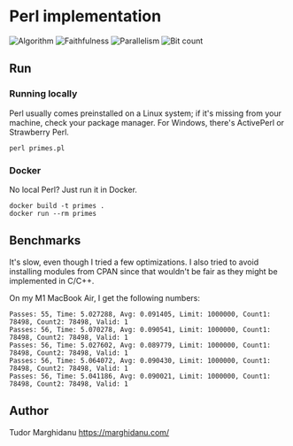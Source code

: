 # Perl implementation

![Algorithm](https://img.shields.io/badge/Algorithm-base-green)
![Faithfulness](https://img.shields.io/badge/Faithful-yes-green)
![Parallelism](https://img.shields.io/badge/Parallel-no-green)
![Bit count](https://img.shields.io/badge/Bits-no-red)

## Run

### Running locally

Perl usually comes preinstalled on a Linux system; if it's missing from your machine, check your package manager. For Windows, there's ActivePerl or Strawberry Perl.

```
perl primes.pl
```

### Docker

No local Perl? Just run it in Docker.

```
docker build -t primes .
docker run --rm primes
```

## Benchmarks

It's slow, even though I tried a few optimizations. I also tried to avoid installing modules from CPAN since that wouldn't be fair as they might be implemented in C/C++. 

On my M1 MacBook Air, I get the following numbers:

```
Passes: 55, Time: 5.027288, Avg: 0.091405, Limit: 1000000, Count1: 78498, Count2: 78498, Valid: 1
Passes: 56, Time: 5.070278, Avg: 0.090541, Limit: 1000000, Count1: 78498, Count2: 78498, Valid: 1
Passes: 56, Time: 5.027602, Avg: 0.089779, Limit: 1000000, Count1: 78498, Count2: 78498, Valid: 1
Passes: 56, Time: 5.064072, Avg: 0.090430, Limit: 1000000, Count1: 78498, Count2: 78498, Valid: 1
Passes: 56, Time: 5.041186, Avg: 0.090021, Limit: 1000000, Count1: 78498, Count2: 78498, Valid: 1
```

## Author

Tudor Marghidanu
https://marghidanu.com/
